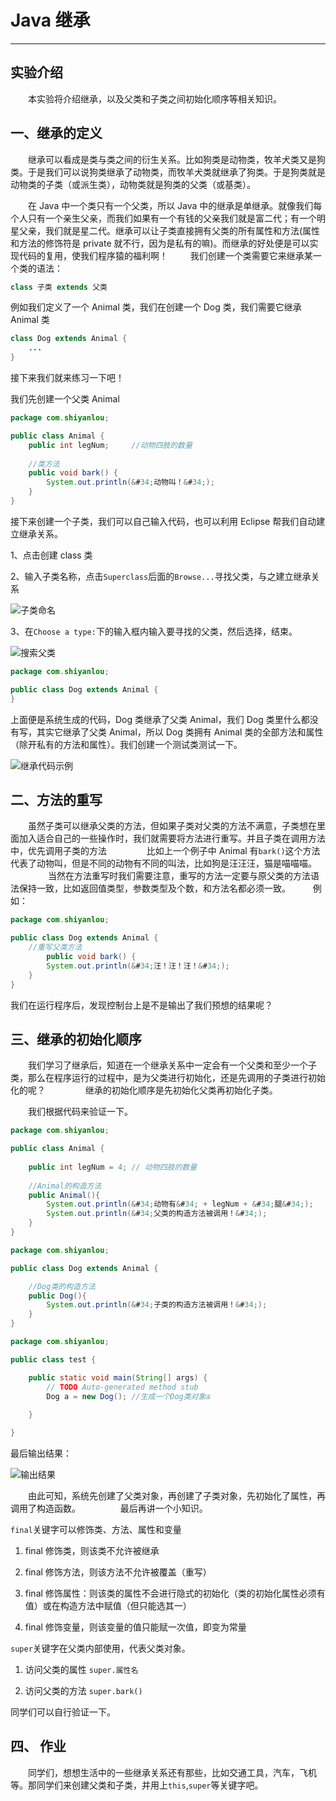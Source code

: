 # Java 继承


---

## 实验介绍 ##

　　本实验将介绍继承，以及父类和子类之间初始化顺序等相关知识。

## 一、继承的定义 ##

　　继承可以看成是类与类之间的衍生关系。比如狗类是动物类，牧羊犬类又是狗类。于是我们可以说狗类继承了动物类，而牧羊犬类就继承了狗类。于是狗类就是动物类的子类（或派生类），动物类就是狗类的父类（或基类）。

　　在 Java 中一个类只有一个父类，所以 Java 中的继承是单继承。就像我们每个人只有一个亲生父亲，而我们如果有一个有钱的父亲我们就是富二代；有一个明星父亲，我们就是星二代。继承可以让子类直接拥有父类的所有属性和方法(属性和方法的修饰符是 private 就不行，因为是私有的嘛)。而继承的好处便是可以实现代码的复用，使我们程序猿的福利啊！
　　
我们创建一个类需要它来继承某一个类的语法：

```java
class 子类 extends 父类
```

例如我们定义了一个 Animal 类，我们在创建一个 Dog 类，我们需要它继承 Animal 类

```java
class Dog extends Animal {
    ...
}
```
接下来我们就来练习一下吧！

我们先创建一个父类 Animal

```java
package com.shiyanlou;

public class Animal {
	public int legNum;     //动物四肢的数量
	
	//类方法
	public void bark() {
		System.out.println(&#34;动物叫！&#34;);
	}
}
```

接下来创建一个子类，我们可以自己输入代码，也可以利用 Eclipse 帮我们自动建立继承关系。

1、点击创建 class 类

2、输入子类名称，点击`Superclass`后面的`Browse...`寻找父类，与之建立继承关系

![子类命名](https://dn-anything-about-doc.qbox.me/document-uid79144labid1073timestamp1434956298887.png?watermark/1/image/aHR0cDovL3N5bC1zdGF0aWMucWluaXVkbi5jb20vaW1nL3dhdGVybWFyay5wbmc=/dissolve/60/gravity/SouthEast/dx/0/dy/10)

3、在`Choose a type:`下的输入框内输入要寻找的父类，然后选择，结束。

![搜索父类](https://dn-anything-about-doc.qbox.me/document-uid79144labid1073timestamp1434956385044.png?watermark/1/image/aHR0cDovL3N5bC1zdGF0aWMucWluaXVkbi5jb20vaW1nL3dhdGVybWFyay5wbmc=/dissolve/60/gravity/SouthEast/dx/0/dy/10)

```java
package com.shiyanlou;

public class Dog extends Animal {
}

```

上面便是系统生成的代码，Dog 类继承了父类 Animal，我们 Dog 类里什么都没有写，其实它继承了父类 Animal，所以 Dog 类拥有 Animal 类的全部方法和属性（除开私有的方法和属性）。我们创建一个测试类测试一下。

![继承代码示例](https://dn-anything-about-doc.qbox.me/document-uid79144labid1073timestamp1434956888861.png?watermark/1/image/aHR0cDovL3N5bC1zdGF0aWMucWluaXVkbi5jb20vaW1nL3dhdGVybWFyay5wbmc=/dissolve/60/gravity/SouthEast/dx/0/dy/10)

## 二、方法的重写 ##

　　虽然子类可以继承父类的方法，但如果子类对父类的方法不满意，子类想在里面加入适合自己的一些操作时，我们就需要将方法进行重写。并且子类在调用方法中，优先调用子类的方法
　　
　　比如上一个例子中  Animal 有`bark()`这个方法代表了动物叫，但是不同的动物有不同的叫法，比如狗是汪汪汪，猫是喵喵喵。
　　
　　当然在方法重写时我们需要注意，重写的方法一定要与原父类的方法语法保持一致，比如返回值类型，参数类型及个数，和方法名都必须一致。
　　
例如：
```java
package com.shiyanlou;

public class Dog extends Animal {
    //重写父类方法
    	public void bark() {
		System.out.println(&#34;汪！汪！汪！&#34;);
	}
}

```

我们在运行程序后，发现控制台上是不是输出了我们预想的结果呢？

## 三、继承的初始化顺序 ##

　　我们学习了继承后，知道在一个继承关系中一定会有一个父类和至少一个子类，那么在程序运行的过程中，是为父类进行初始化，还是先调用的子类进行初始化的呢？
　　
　　继承的初始化顺序是先初始化父类再初始化子类。

　　我们根据代码来验证一下。

```java
package com.shiyanlou;

public class Animal {
	
	public int legNum = 4; // 动物四肢的数量
	
	//Animal的构造方法
	public Animal(){
		System.out.println(&#34;动物有&#34; + legNum + &#34;腿&#34;);
		System.out.println(&#34;父类的构造方法被调用！&#34;);
	}
}
```

```java
package com.shiyanlou;

public class Dog extends Animal {

    //Dog类的构造方法
	public Dog(){
		System.out.println(&#34;子类的构造方法被调用！&#34;);
	}
}

```

```java
package com.shiyanlou;

public class test {

	public static void main(String[] args) {
		// TODO Auto-generated method stub
		Dog a = new Dog(); //生成一个Dog类对象a
		
	}

}
```

最后输出结果：

![输出结果](https://dn-anything-about-doc.qbox.me/document-uid79144labid1073timestamp1434959463229.png?watermark/1/image/aHR0cDovL3N5bC1zdGF0aWMucWluaXVkbi5jb20vaW1nL3dhdGVybWFyay5wbmc=/dissolve/60/gravity/SouthEast/dx/0/dy/10)

　　由此可知，系统先创建了父类对象，再创建了子类对象，先初始化了属性，再调用了构造函数。
　　
　　最后再讲一个小知识。

`final`关键字可以修饰类、方法、属性和变量

1. final 修饰类，则该类不允许被继承

2. final 修饰方法，则该方法不允许被覆盖（重写）

3. final 修饰属性：则该类的属性不会进行隐式的初始化（类的初始化属性必须有值）或在构造方法中赋值（但只能选其一）

4. final 修饰变量，则该变量的值只能赋一次值，即变为常量



`super`关键字在父类内部使用，代表父类对象。

1. 访问父类的属性  `super.属性名`

2. 访问父类的方法  `super.bark()`

同学们可以自行验证一下。

## 四、 作业 ##

　　同学们，想想生活中的一些继承关系还有那些，比如交通工具，汽车，飞机等。那同学们来创建父类和子类，并用上`this`,`super`等关键字吧。